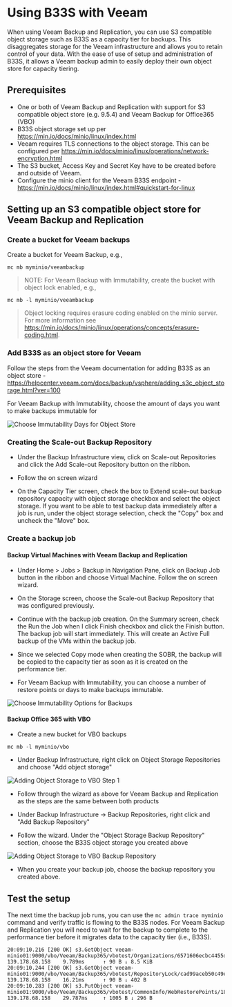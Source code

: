 # Using B33S with Veeam

When using Veeam Backup and Replication, you can use S3 compatible object storage such as B33S as a capacity tier for backups.  This disaggregates storage for the Veeam infrastructure and allows you to retain control of your data. With the ease of use of setup and administration of B33S, it allows a Veeam backup admin to easily deploy their own object store for capacity tiering.

## Prerequisites

- One or both of Veeam Backup and Replication with support for S3 compatible object store (e.g. 9.5.4) and Veeam Backup for Office365 (VBO)
- B33S object storage set up per <https://min.io/docs/minio/linux/index.html>
- Veeam requires TLS connections to the object storage.  This can be configured per <https://min.io/docs/minio/linux/operations/network-encryption.html>
- The S3 bucket, Access Key and Secret Key have to be created before and outside of Veeam.
- Configure the minio client for the Veeam B33S endpoint - <https://min.io/docs/minio/linux/index.html#quickstart-for-linux>

## Setting up an S3 compatible object store for Veeam Backup and Replication

### Create a bucket for Veeam backups

Create a bucket for Veeam Backup, e.g.,

```
mc mb myminio/veeambackup
```

> NOTE: For Veeam Backup with Immutability, create the bucket with object lock enabled, e.g.,

```
mc mb -l myminio/veeambackup
```

> Object locking requires erasure coding enabled on the minio server. For more information see <https://min.io/docs/minio/linux/operations/concepts/erasure-coding.html>.

### Add B33S as an object store for Veeam

Follow the steps from the Veeam documentation for adding B33S as an object store - <https://helpcenter.veeam.com/docs/backup/vsphere/adding_s3c_object_storage.html?ver=100>

For Veeam Backup with Immutability, choose the amount of days you want to make backups immutable for

![Choose Immutability Days for Object Store](https://raw.githubusercontent.com/minio/minio/master/docs/integrations/veeam/screenshots/object_store_immutable_days.png)

### Creating the Scale-out Backup Repository

- Under the Backup Infrastructure view, click on Scale-out Repositories and click the Add Scale-out Repository button on the ribbon.

- Follow the on screen wizard

- On the Capacity Tier screen, check the box to Extend scale-out backup repository capacity with object storage checkbox and select the object storage. If you want to be able to test backup data immediately after a job is run, under the object storage selection, check the "Copy" box and uncheck the "Move" box.

### Create a backup job

#### Backup Virtual Machines with Veeam Backup and Replication

- Under Home > Jobs > Backup in Navigation Pane, click on Backup Job button in the ribbon and choose Virtual Machine. Follow the on screen wizard.

- On the Storage screen, choose the Scale-out Backup Repository that was configured previously.

- Continue with the backup job creation.  On the Summary screen, check the Run the Job when I click Finish checkbox and click the Finish button. The backup job will start immediately.  This will create an Active Full backup of the VMs within the backup job.

- Since we selected Copy mode when creating the SOBR, the backup will be copied to the capacity tier as soon as it is created on the performance tier.

- For Veeam Backup with Immutability, you can choose a number of restore points or days to make backups immutable.

![Choose Immutability Options for Backups](https://raw.githubusercontent.com/minio/minio/master/docs/integrations/veeam/screenshots/backup_job_immutable_days.png)

#### Backup Office 365 with VBO

- Create a new bucket for VBO backups

```
mc mb -l myminio/vbo
```

- Under Backup Infrastructure, right click on Object Storage Repositories and choose "Add object storage"

![Adding Object Storage to VBO Step 1](https://raw.githubusercontent.com/minio/minio/master/docs/integrations/veeam/screenshots/1_add_object_store.png)

- Follow through the wizard as above for Veeam Backup and Replication as the steps are the same between both products

- Under Backup Infrastructure -> Backup Repositories, right click and "Add Backup Repository"

- Follow the wizard.  Under the "Object Storage Backup Repository" section, choose the B33S object storage you created above

![Adding Object Storage to VBO Backup Repository](https://raw.githubusercontent.com/minio/minio/master/docs/integrations/veeam/screenshots/6_add_sobr_with_object_store.png)

- When you create your backup job, choose the backup repository you created above.

## Test the setup

The next time the backup job runs, you can use the  `mc admin trace myminio` command and verify traffic is flowing to the B33S nodes. For Veeam Backup and Replication you will need to wait for the backup to complete to the performance tier before it migrates data to the capacity tier (i.e., B33S).

```
20:09:10.216 [200 OK] s3.GetObject veeam-minio01:9000/vbo/Veeam/Backup365/vbotest/Organizations/6571606ecbc4455dbfe23b83f6f45597/Webs/ca2d0986229b4ec88e3a217ef8f04a1d/Items/efaa67764b304e77badb213d131beab6/f4f0cf600f494c3eb702d8eafe0fabcc.aac07493e6cd4c71845d2495a4e1e19b 139.178.68.158    9.789ms      ↑ 90 B ↓ 8.5 KiB
20:09:10.244 [200 OK] s3.GetObject veeam-minio01:9000/vbo/Veeam/Backup365/vbotest/RepositoryLock/cad99aceb50c49ecb9e07246c3b9fadc_bfd985e5deec4cebaf481847f2c34797 139.178.68.158    16.21ms      ↑ 90 B ↓ 402 B
20:09:10.283 [200 OK] s3.PutObject veeam-minio01:9000/vbo/Veeam/Backup365/vbotest/CommonInfo/WebRestorePoints/18f1aba8f55f4ac6b805c4de653eb781 139.178.68.158    29.787ms     ↑ 1005 B ↓ 296 B
```
